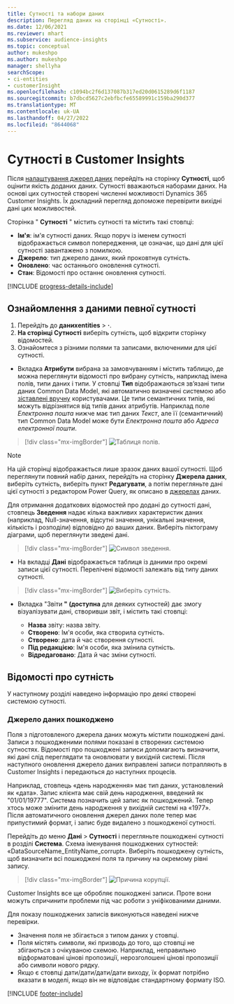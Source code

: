 ```yaml
---
title: Сутності та набори даних
description: Перегляд даних на сторінці «Сутності».
ms.date: 12/06/2021
ms.reviewer: mhart
ms.subservice: audience-insights
ms.topic: conceptual
author: mukeshpo
ms.author: mukeshpo
manager: shellyha
searchScope:
- ci-entities
- customerInsight
ms.openlocfilehash: c1094bc2f6d137087b317ed20d0615289d6f1187
ms.sourcegitcommit: b7dbcd5627c2ebfbcfe65589991c159ba290d377
ms.translationtype: MT
ms.contentlocale: uk-UA
ms.lasthandoff: 04/27/2022
ms.locfileid: "8644068"
---
```

# <a name="entities-in-customer-insights"></a>Сутності в Customer Insights

Після [налаштування джерел даних](data-sources.md) перейдіть на сторінку **Сутності**, щоб оцінити якість доданих даних. Сутності вважаються наборами даних. На основі цих сутностей створені численні можливості Dynamics 365 Customer Insights. Їх докладний перегляд допоможе перевірити вихідні дані цих можливостей.

Сторінка " **Сутності** " містить сутності та містить такі стовпці:

- **Ім'я**: ім'я сутності даних. Якщо поруч із іменем сутності відображається символ попередження, це означає, що дані для цієї сутності завантажено з помилкою.
- **Джерело**: тип джерело даних, який проковтнув сутність.
- **Оновлено**: час останнього оновлення сутності.
- **Стан**: Відомості про останнє оновлення сутності.

[!INCLUDE [progress-details-include](includes/progress-details-pane.md)]

## <a name="explore-a-specific-entitys-data"></a>Ознайомлення з даними певної сутності

1. Перейдіть до **данихentities** > **·**.
1. **На сторінці Сутності** виберіть сутність, щоб відкрити сторінку відомостей.  
1. Ознайомтеся з різними полями та записами, включеними для цієї сутності.

- Вкладка **Атрибути** вибрана за замовчуванням і містить таблицю, де можна переглянути відомості про вибрану сутність, наприклад імена полів, типи даних і типи. У стовпці **Тип** відображаються зв’язані типи даних Common Data Model, які автоматично визначені системою або [зіставлені вручну](map-entities.md) користувачами. Це типи семантичних типів, які можуть відрізнятися від типів даних атрибутів. Наприклад поле *Електронна пошта* нижче має тип даних *Текст*, але її (семантичний) тип Common Data Model може бути *Електронна пошта* або *Адреса електронної пошти*.

> [!div class="mx-imgBorder"]
> ![Таблиця полів.](media/data-manager-entities-fields.PNG "Таблиця полів")

> [!NOTE]
> На цій сторінці відображається лише зразок даних вашої сутності. Щоб переглянути повний набір даних, перейдіть на сторінку **Джерела даних**, виберіть сутність, виберіть пункт **Редагувати**, а потім перегляньте дані цієї сутності з редактором Power Query, як описано в [джерелах](data-sources.md) даних.

Для отримання додаткових відомостей про додані до сутності дані, стовпець **Зведення** надає кілька важливих характеристик даних (наприклад, Null-значення, відсутні значення, унікальні значення, кількість і розподіли) відповідно до ваших даних. Виберіть піктограму діаграми, щоб переглянути зведені дані.

> [!div class="mx-imgBorder"]
> ![Символ зведення.](media/data-manager-entities-summary.png "Зведена таблиця даних")

- На вкладці **Дані** відображається таблиця із даними про окремі записи цієї сутності. Перелічені відомості залежать від типу даних сутності.

> [!div class="mx-imgBorder"]
> ![Виберіть сутність.](media/data-manager-entities-data.png "Вибрати сутність")

- Вкладка "Звіти **" (доступна** для деяких сутностей) дає змогу візуалізувати дані, створивши звіт, і містить такі стовпці:

  - **Назва** звіту: назва звіту.
  - **Створено**: Ім'я особи, яка створила сутність.
  - **Створено**: дата й час створення сутності.
  - **Під редакцією**: Ім'я особи, яка змінила сутність.
  - **Відредаговано**: Дата й час зміни сутності. 

## <a name="entity-specific-information"></a>Відомості про сутність

У наступному розділі наведено інформацію про деякі створені системою сутності.

### <a name="corrupted-data-sources"></a>Джерело даних пошкоджено

Поля з підготовленого джерела даних можуть містити пошкоджені дані. Записи з пошкодженими полями показані в створених системою сутностях. Відомості про пошкоджені записи допомагають визначити, які дані слід переглядати та оновлювати у вихідній системі. Після наступного оновлення джерело даних виправлені записи потрапляють в Customer Insights і передаються до наступних процесів. 

Наприклад, стовпець «день народження» має тип даних, установлений як «дата». Запис клієнта має свій день народження, введений як "01/01/19777". Система позначить цей запис як пошкоджений. Тепер хтось може змінити день народження у вихідній системі на «1977». Після автоматичного оновлення джерел даних поле тепер має припустимий формат, і запис буде видалено з пошкодженої сутності. 

Перейдіть до меню **Дані** > **Сутності** і перегляньте пошкоджені сутності в розділі **Система**. Схема іменування пошкоджених сутностей: «DataSourceName_EntityName_corrupt». Виберіть пошкоджену сутність, щоб визначити всі пошкоджені поля та причину на окремому рівні запису.
> [!div class="mx-imgBorder"]
> ![Причина корупції.](media/corruption-reason.png "Причина корупції")

Customer Insights все ще обробляє пошкоджені записи. Проте вони можуть спричинити проблеми під час роботи з уніфікованими даними.

Для показу пошкоджених записів виконуються наведені нижче перевірки. 

- Значення поля не збігається з типом даних у стовпці.
- Поля містять символи, які призводь до того, що стовпці не збігаються з очікуваною схемою. Наприклад, неправильно відформатовані цінові пропозиції, нерозголошені цінові пропозиції або символи нового рядку.
- Якщо є стовпці дати/дати/дати/дати виходу, їх формат потрібно вказати в моделі, якщо він не відповідає стандартному формату ISO.


[!INCLUDE [footer-include](includes/footer-banner.md)]
